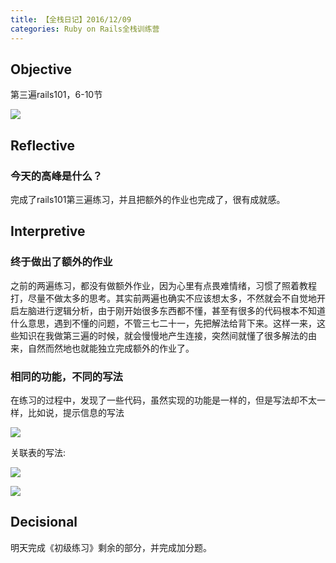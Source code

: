 ```yaml
---
title: 【全栈日记】2016/12/09
categories: Ruby on Rails全栈训练营
---
```


## Objective

第三遍rails101，6-10节

![](http://oggx6lf7f.bkt.clouddn.com/ktbph.png)

## Reflective

### 今天的高峰是什么？

完成了rails101第三遍练习，并且把额外的作业也完成了，很有成就感。

## Interpretive

### 终于做出了额外的作业

之前的两遍练习，都没有做额外作业，因为心里有点畏难情绪，习惯了照着教程打，尽量不做太多的思考。其实前两遍也确实不应该想太多，不然就会不自觉地开启左脑进行逻辑分析，由于刚开始很多东西都不懂，甚至有很多的代码根本不知道什么意思，遇到不懂的问题，不管三七二十一，先把解法给背下来。这样一来，这些知识在我做第三遍的时候，就会慢慢地产生连接，突然间就懂了很多解法的由来，自然而然地也就能独立完成额外的作业了。

### 相同的功能，不同的写法

在练习的过程中，发现了一些代码，虽然实现的功能是一样的，但是写法却不太一样，比如说，提示信息的写法

![](http://oggx6lf7f.bkt.clouddn.com/22dpr.jpg)

关联表的写法:

![](http://oggx6lf7f.bkt.clouddn.com/0mut7.jpg)

![](http://oggx6lf7f.bkt.clouddn.com/t6tv4.jpg)



## Decisional

明天完成《初级练习》剩余的部分，并完成加分题。